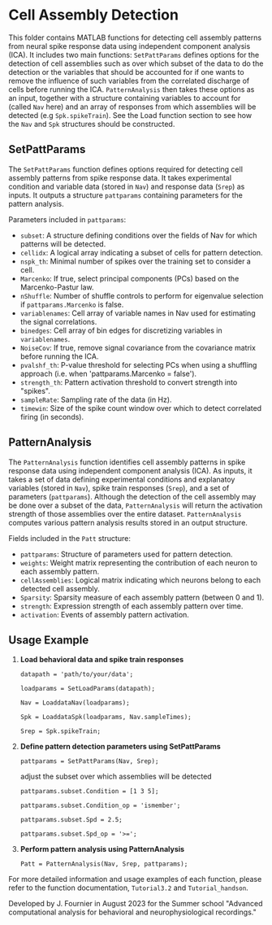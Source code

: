 # Cell Assembly Detection

This folder contains MATLAB functions for detecting cell assembly patterns from neural spike response data using independent component analysis (ICA). 
It includes two main functions: `SetPattParams` defines options for the detection of cell assemblies such as over which subset of the data to do the detection or the variables 
that should be accounted for if one wants to remove the influence of such variables from the correlated discharge of cells before running the ICA. `PatternAnalysis` then takes these options as an input,
together with a structure containing variables to account for (called `Nav` here) and an array of responses from which assemblies will be detected (e.g `Spk.spikeTrain`).
See the Load function section to see how the `Nav` and `Spk` structures should be constructed.

## SetPattParams

The `SetPattParams` function defines options required for detecting cell assembly patterns from spike response data. 
It takes experimental condition and variable data (stored in `Nav`) and response data (`Srep`) as inputs. 
It outputs a structure `pattparams` containing parameters for the pattern analysis.

Parameters included in `pattparams`:

- `subset`: A structure defining conditions over the fields of Nav for which patterns will be detected.
- `cellidx`: A logical array indicating a subset of cells for pattern detection.
- `nspk_th`: Minimal number of spikes over the training set to consider a cell.
- `Marcenko`: If true, select principal components (PCs) based on the Marcenko-Pastur law.
- `nShuffle`: Number of shuffle controls to perform for eigenvalue selection if `pattparams.Marcenko` is false.
- `variablenames`: Cell array of variable names in Nav used for estimating the signal correlations.
- `binedges`: Cell array of bin edges for discretizing variables in `variablenames`.
- `NoiseCov`: If true, remove signal covariance from the covariance matrix before running the ICA.
- `pvalshf_th`: P-value threshold for selecting PCs when using a shuffling approach (i.e. when 'pattparams.Marcenko = false').
- `strength_th`: Pattern activation threshold to convert strength into "spikes".
- `sampleRate`: Sampling rate of the data (in Hz).
- `timewin`: Size of the spike count window over which to detect correlated firing (in seconds).

## PatternAnalysis

The `PatternAnalysis` function identifies cell assembly patterns in spike response data using independent component analysis (ICA). 
As inputs, it takes a set of data defining experimental conditions and explanatoy variables (stored in `Nav`), spike train responses (`Srep`), and a set of parameters (`pattparams`).
Although the detection of the cell assembly may be done over a subset of the data, `PatternAnalysis` will return the activation strength of those assemblies over the entire dataset.
`PatternAnalysis` computes various pattern analysis results stored in an output structure.

Fields included in the `Patt` structure:

- `pattparams`: Structure of parameters used for pattern detection.
- `weights`: Weight matrix representing the contribution of each neuron to each assembly pattern.
- `cellAssemblies`: Logical matrix indicating which neurons belong to each detected cell assembly.
- `Sparsity`: Sparsity measure of each assembly pattern (between 0 and 1).
- `strength`: Expression strength of each assembly pattern over time.
- `activation`: Events of assembly pattern activation.

## Usage Example

1. **Load behavioral data and spike train responses**

   `datapath = 'path/to/your/data';`

    `loadparams = SetLoadParams(datapath);`

    `Nav = LoaddataNav(loadparams);`

    `Spk = LoaddataSpk(loadparams, Nav.sampleTimes);`

    `Srep = Spk.spikeTrain;`

3. **Define pattern detection parameters using SetPattParams**

    `pattparams = SetPattParams(Nav, Srep);`

    adjust the subset over which assemblies will be detected

    `pattparams.subset.Condition = [1 3 5];`

    `pattparams.subset.Condition_op = 'ismember';`

    `pattparams.subset.Spd = 2.5;`

    `pattparams.subset.Spd_op = '>=';`

4. **Perform pattern analysis using PatternAnalysis**

   `Patt = PatternAnalysis(Nav, Srep, pattparams);`

For more detailed information and usage examples of each function, please refer to the function documentation, `Tutorial3.2` and `Tutorial_handson`.

Developed by J. Fournier in August 2023 for the Summer school "Advanced computational analysis for behavioral and neurophysiological recordings."

